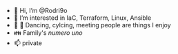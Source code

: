 - 👋 Hi, I’m @Rodri9o
- 👀 I’m interested in IaC, Terraform, Linux, Ansible
- 🕺 🚴 Dancing, cylcing, meeting people are things I enjoy
- 👪 Family's _numero uno_ 
- 📫 private

<!---
Rodri9o/Rodri9o is a ✨ special ✨ repository because its `README.md` (this file) appears on your GitHub profile.
You can click the Preview link to take a look at your changes.
--->
